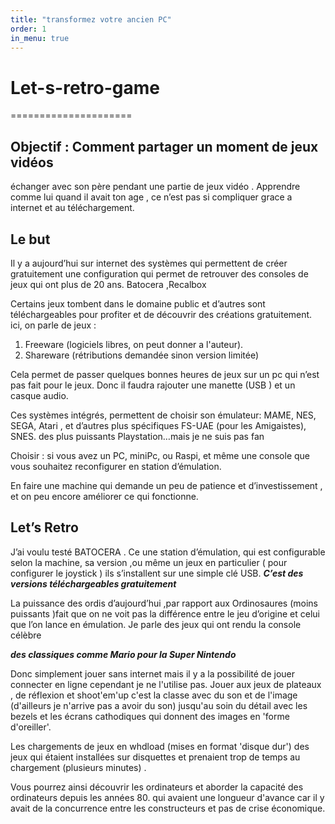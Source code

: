 ```yaml
---
title: "transformez votre ancien PC"
order: 1
in_menu: true
---
```

# Let-s-retro-game
=====================

## Objectif : Comment partager un moment de jeux vidéos
 échanger avec son père pendant une partie de  jeux vidéo  . Apprendre comme lui quand il avait ton age ,  ce n’est pas si compliquer grace a internet et au téléchargement.</p>

## Le but

Il y a aujourd’hui sur internet des systèmes qui permettent de
créer gratuitement une configuration qui permet de retrouver des
consoles de jeux qui ont plus de 20 ans. Batocera ,Recalbox 

Certains jeux tombent dans le domaine public et d’autres sont
téléchargeables pour  profiter et de découvrir des créations
gratuitement. ici, on parle de jeux :
 1. Freeware (logiciels libres, on peut donner a l'auteur).
 2. Shareware (rétributions demandée sinon version limitée)  

Cela permet  de passer quelques bonnes heures de jeux
sur un pc qui n’est pas fait pour le jeux. Donc il faudra rajouter
une manette (USB ) et un casque audio. 

Ces systèmes intégrés, permettent de choisir son émulateur:
MAME, NES, SEGA, Atari , et d’autres plus spécifiques FS-UAE
(pour les Amigaistes), SNES. 
des plus puissants Playstation…mais je ne suis pas fan      
                     
Choisir&nbsp;: si vous avez un PC, miniPc, ou Raspi, et
même une console que vous souhaitez reconfigurer en station
d’émulation.   

En faire une machine qui demande un peu de patience et
d’investissement , et on peu encore améliorer ce qui fonctionne.

## Let’s Retro 

J’ai voulu testé  BATOCERA . Ce une station
d’émulation, qui est configurable selon  la machine, sa version ,ou même un jeux en particulier ( pour configurer le joystick )
ils s’installent sur une simple clé USB. 
***C’est des versions téléchargeables gratuitement***
 

<p> La puissance des ordis d’aujourd’hui ,par rapport aux
Ordinosaures (moins puissants )fait que on ne voit pas
la différence  entre le jeu d’origine et celui que l’on lance en
émulation. Je parle des jeux  qui ont rendu la console célèbre</p>

***des classiques comme Mario pour la Super Nintendo***

Donc simplement jouer sans internet mais il y a la possibilité de jouer connecter en ligne
cependant je ne  l'utilise pas. 
Jouer aux jeux de plateaux , de réflexion et shoot'em'up c'est la classe avec du son et de l'image (d'ailleurs je n'arrive pas a avoir du son) jusqu'au soin du détail avec les bezels et les écrans cathodiques qui donnent des images en 'forme d'oreiller'.

Les chargements de jeux en whdload (mises en format 'disque dur') des jeux qui étaient installées sur disquettes et prenaient trop de temps au chargement (plusieurs minutes) .

Vous pourrez ainsi découvrir les ordinateurs et aborder la
capacité des ordinateurs depuis les années 80. qui avaient une longueur d'avance car il y avait de la concurrence entre les constructeurs et pas de crise économique. 